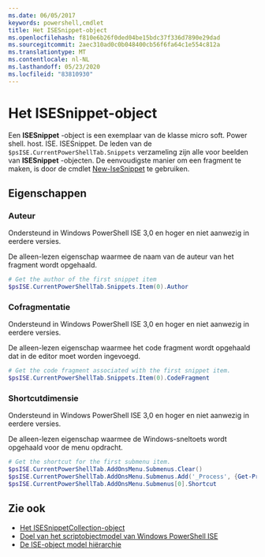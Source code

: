 ```yaml
---
ms.date: 06/05/2017
keywords: powershell,cmdlet
title: Het ISESnippet-object
ms.openlocfilehash: f810e6b26f0ded04be15bdc37f336d7890e29dad
ms.sourcegitcommit: 2aec310ad0c0b048400cb56f6fa64c1e554c812a
ms.translationtype: MT
ms.contentlocale: nl-NL
ms.lasthandoff: 05/23/2020
ms.locfileid: "83810930"
---
```

# <a name="the-isesnippetobject"></a>Het ISESnippet-object

Een **ISESnippet** -object is een exemplaar van de klasse micro soft. Power shell. host. ISE. ISESnippet. De leden van de `$psISE.CurrentPowerShellTab.Snippets` verzameling zijn alle voor beelden van **ISESnippet** -objecten. De eenvoudigste manier om een fragment te maken, is door de cmdlet [New-IseSnippet](/powershell/module/ISE/New-IseSnippet) te gebruiken.

## <a name="properties"></a>Eigenschappen

### <a name="author"></a>Auteur

Ondersteund in Windows PowerShell ISE 3,0 en hoger en niet aanwezig in eerdere versies.

De alleen-lezen eigenschap waarmee de naam van de auteur van het fragment wordt opgehaald.

```powershell
# Get the author of the first snippet item
$psISE.CurrentPowerShellTab.Snippets.Item(0).Author
```

### <a name="codefragment"></a>Cofragmentatie

Ondersteund in Windows PowerShell ISE 3,0 en hoger en niet aanwezig in eerdere versies.

De alleen-lezen eigenschap waarmee het code fragment wordt opgehaald dat in de editor moet worden ingevoegd.

```powershell
# Get the code fragment associated with the first snippet item.
$psISE.CurrentPowerShellTab.Snippets.Item(0).CodeFragment
```

### <a name="shortcut"></a>Shortcutdimensie

Ondersteund in Windows PowerShell ISE 3,0 en hoger en niet aanwezig in eerdere versies.

De alleen-lezen eigenschap waarmee de Windows-sneltoets wordt opgehaald voor de menu opdracht.

```powershell
# Get the shortcut for the first submenu item.
$psISE.CurrentPowerShellTab.AddOnsMenu.Submenus.Clear()
$psISE.CurrentPowerShellTab.AddOnsMenu.Submenus.Add('_Process', {Get-Process}, 'Alt+P')
$psISE.CurrentPowerShellTab.AddOnsMenu.Submenus[0].Shortcut
```

## <a name="see-also"></a>Zie ook

- [Het ISESnippetCollection-object](The-ISESnippetCollection-Object.md)
- [Doel van het scriptobjectmodel van Windows PowerShell ISE](purpose-of-the-windows-powershell-ise-scripting-object-model.md)
- [De ISE-object model hiërarchie](The-ISE-Object-Model-Hierarchy.md)
